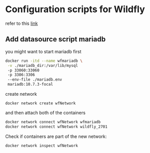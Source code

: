 # Configuration scripts for Wildfly

refer to this [link](https://doc.primekey.com/signserver511/signserver-installation/application-server-setup/wildfly-24-and-jboss-eap-7-4)


## Add datasource script mariadb

you might want to start mariadb first

```sh
docker run -itd --name wfmariadb \
 -v ./mariadb_dir:/var/lib/mysql
 -p 33060:33060
 -p 3306:3306
 --env-file ./mariadb.env
 mariadb:10.7.3-focal
```

create network 

`docker network create wfNetwork`

and then attach both of the containers

```sh
docker network connect wfNetwork wfmariadb
docker network connect wfNetwork wildfly_2701 
```

Check if containers are part of the new network:

`docker network inspect wfNetwork`
